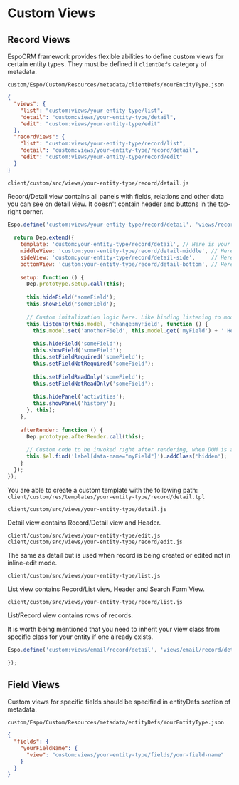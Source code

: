 # Custom Views

## Record Views

EspoCRM framework provides flexible abilities to define custom views for certain entity types. They must be defined it `clientDefs` category of metadata.

`custom/Espo/Custom/Resources/metadata/clientDefs/YourEntityType.json`

```json
{
  "views": {
    "list": "custom:views/your-entity-type/list",
    "detail": "custom:views/your-entity-type/detail",
    "edit": "custom:views/your-entity-type/edit"
  },
  "recordViews": {
    "list": "custom:views/your-entity-type/record/list",
    "detail": "custom:views/your-entity-type/record/detail",
    "edit": "custom:views/your-entity-type/record/edit"
  }
}
```

`client/custom/src/views/your-entity-type/record/detail.js`

Record/Detail view contains all panels with fields, relations and other data you can see on detail view. It doesn't contain header and buttons in the top-right corner.

```javascript
Espo.define('custom:views/your-entity-type/record/detail', 'views/record/detail', function (Dep) {
  
  return Dep.extend({
    template: 'custom:your-entity-type/record/detail', // Here is your custom template. Omit if you don't need it.
    middleView: 'custom:your-entity-type/record/detail-middle', // Here is your custom view. Omit if you don't need it.
    sideView: 'custom:your-entity-type/record/detail-side',     // Here is your custom view. Omit if you don't need it.
    bottomView: 'custom:your-entity-type/record/detail-bottom', // Here is your custom view. Omit if you don't need it.
    
    setup: function () {
      Dep.prototype.setup.call(this);
      
      this.hideField('someField');
      this.showField('someField');
      
      // Custom initalization logic here. Like binding listening to model changes.
      this.listenTo(this.model, 'change:myField', function () {
        this.model.set('anotherField', this.model.get('myField') + ' Hello');
         
        this.hideField('someField');
        this.showField('someField');
        this.setFieldRequired('someField');
        this.setFieldNotRequired('someField');
        
        this.setFieldReadOnly('someField');
        this.setFieldNotReadOnly('someField');
        
        this.hidePanel('activities');
        this.showPanel('history');
      }, this);
    },
    
    afterRender: function () {
      Dep.prototype.afterRender.call(this);
      
      // Custom code to be invoked right after rendering, when DOM is avaiable.
      this.$el.find('label[data-name="myField"]').addClass('hidden');
    }
  });
});

```

You are able to create a custom template with the following path:
`client/custom/res/templates/your-entity-type/record/detail.tpl`



`client/custom/src/views/your-entity-type/detail.js`

Detail view contains Record/Detail view and Header.


`client/custom/src/views/your-entity-type/edit.js`
`client/custom/src/views/your-entity-type/record/edit.js`

The same as detail but is used when record is being created or edited not in inline-edit mode.


`client/custom/src/views/your-entity-type/list.js`

List view contains Record/List view, Header and Search Form View.


`client/custom/src/views/your-entity-type/record/list.js`

List/Record view contains rows of records.


It is worth being mentioned that you need to inherit your view class from specific class for your entity if one already exists.

```javascript
Espo.define('custom:views/email/record/detail', 'views/email/record/detail', function (Dep) {

});
```

## Field Views

Custom views for specific fields should be specified in entityDefs section of metadata.

`custom/Espo/Custom/Resources/metadata/entityDefs/YourEntityType.json`



```json
{
  "fields": {
    "yourFieldName": {
      "view": "custom:views/your-entity-type/fields/your-field-name"
    }  
  }
}
```


